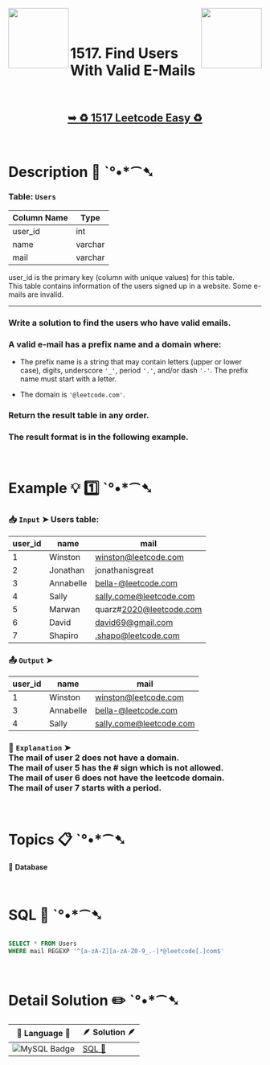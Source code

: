 
[<img align="left" src ="https://github.com/user-attachments/assets/c5e05cce-05ba-4f7d-8cea-67dc1112ab98" width = "120px" />](https://github.com/Prakhar-002/LEETCODE/tree/main/%F0%9F%93%9A%20Study%20%F0%9F%8E%A7%20Plan%20%F0%9F%91%A8%F0%9F%8F%BB%E2%80%8D%F0%9F%92%BB/%F0%9F%93%A6%20SQL%2050%20-%20%F0%9F%8C%BD%20Crack%20SQL%20Interview/%F0%9F%94%AC%20Examine%20Thoroughly%20%F0%9F%A7%AC/07%20Advanced%20String%20Functions%20%26%20Regex%20%26%20Clause/Day%20%E2%9E%BA%2049%20%F0%9F%8C%BD%201327.%20List%20the%20Products%20Ordered%20in%20a%20Period)
[<img align="right" src ="https://github.com/user-attachments/assets/6614aa7c-a424-4349-b963-2111d9e9aa0d" width = "120px" />](https://github.com/Prakhar-002/LEETCODE/tree/main/%F0%9F%93%9A%20Study%20%F0%9F%8E%A7%20Plan%20%F0%9F%91%A8%F0%9F%8F%BB%E2%80%8D%F0%9F%92%BB/%F0%9F%93%A6%20SQL%2050%20-%20%F0%9F%8C%BD%20Crack%20SQL%20Interview/%F0%9F%94%AC%20Examine%20Thoroughly%20%F0%9F%A7%AC/07%20Advanced%20String%20Functions%20%26%20Regex%20%26%20Clause/Day%20%E2%9E%BA%2050%20%F0%9F%8C%BD%201517.%20Find%20Users%20With%20Valid%20E-Mails)

</br>
</br>

# 1517. Find Users With Valid E-Mails

</br>

<h2 align="center"> 

<a href="https://leetcode.com/problems/find-users-with-valid-e-mails/description/?envType=study-plan-v2&envId=top-sql-50"><strong>➥ ♻️ 1517 Leetcode Easy ♻️ </strong></a>
</h2>

</br>

# Description 📜 ˋ°•*⁀➷

### Table: `Users`

| Column Name   | Type    |
|---------------|---------|
| user_id       | int     |
| name          | varchar |
| mail          | varchar |

user_id is the primary key (column with unique values) for this table.</br>
This table contains information of the users signed up in a website. Some e-mails are invalid.

---

### Write a solution to find the users who have valid emails.

### A valid e-mail has a prefix name and a domain where:

- The prefix name is a string that may contain letters (upper or lower case), digits, underscore `'_'`, period `'.'`, and/or dash `'-'`. The prefix name must start with a letter.

- The domain is `'@leetcode.com'`.

### Return the result table in any order.

### The result format is in the following example.

</br>

# Example 💡 1️⃣ ˋ°•*⁀➷

  ### 📥 `Input`  ➤ Users table:

| user_id | name      | mail                    |
| ------- | --------- | ----------------------- |
| 1       | Winston   | winston@leetcode.com    |
| 2       | Jonathan  | jonathanisgreat         |
| 3       | Annabelle | bella-@leetcode.com     |
| 4       | Sally     | sally.come@leetcode.com |
| 5       | Marwan    | quarz#2020@leetcode.com |
| 6       | David     | david69@gmail.com       |
| 7       | Shapiro   | .shapo@leetcode.com     |

  ### 📤 `Output`  ➤

| user_id | name      | mail                    |
| ------- | --------- | ----------------------- |
| 1       | Winston   | winston@leetcode.com    |
| 3       | Annabelle | bella-@leetcode.com     |
| 4       | Sally     | sally.come@leetcode.com |

  ### 🔦 `Explanation`  ➤ </br> The mail of user 2 does not have a domain.</br> The mail of user 5 has the # sign which is not allowed.</br> The mail of user 6 does not have the leetcode domain.</br> The mail of user 7 starts with a period.

</br>

# Topics 📋 ˋ°•*⁀➷

🔸 **Database**  </br>

</br>

# SQL 🕍 ˋ°•*⁀➷

```sql

SELECT * FROM Users
WHERE mail REGEXP '^[a-zA-Z][a-zA-Z0-9_.-]*@leetcode[.]com$'

```

</br>

# Detail Solution ✏️ ˋ°•*⁀➷

| 📒 Language 📒  | 🪶 Solution 🪶 |
| ------------- | ------------- |
|  ![MySQL Badge](https://img.shields.io/badge/MySQL-4479A1?logo=mysql&logoColor=fff&style=for-the-badge)  | [SQL 🕍](https://github.com/Prakhar-002/LEETCODE/blob/main/%F0%9F%93%9A%20Study%20%F0%9F%8E%A7%20Plan%20%F0%9F%91%A8%F0%9F%8F%BB%E2%80%8D%F0%9F%92%BB/%F0%9F%93%A6%20SQL%2050%20-%20%F0%9F%8C%BD%20Crack%20SQL%20Interview/%F0%9F%94%AC%20Examine%20Thoroughly%20%F0%9F%A7%AC/07%20Advanced%20String%20Functions%20%26%20Regex%20%26%20Clause/Day%20%E2%9E%BA%2050%20%F0%9F%8C%BD%201517.%20Find%20Users%20With%20Valid%20E-Mails/%F0%9F%95%8D%20SQL%20-%201517.%20Find%20Users%20Wit.sql) |